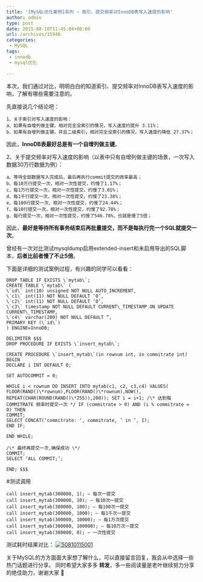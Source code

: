 ```yaml
---
title: '[MySQL优化案例]系列 — 索引、提交频率对InnoDB表写入速度的影响'
author: admin
type: post
date: 2015-08-10T11:45:04+00:00
url: /archives/15948
categories:
 - MySQL
tags:
 - innodb
 - mysql优化

---
```

本次，我们通过对比，明明白白的知道索引、提交频率对InnoDB表写入速度的影响，了解有哪些需要注意的。

先直接说几个结论吧：

```
1、关于索引对写入速度的影响：
a、如果有自增列做主键，相对完全没索引的情况，写入速度约提升 3.11%；
b、如果有自增列做主键，并且二级索引，相对完全没索引的情况，写入速度约降低 27.37%；
```

因此，**InnoDB表最好总是有一个自增列做主键**。

2、关于提交频率对写入速度的影响（以表中只有自增列做主键的场景，一次写入数据30万行数据为例）：

```
a、等待全部数据写入完成后，最后再执行commit提交的效率最高；
b、每10万行提交一次，相对一次性提交，约慢了1.17%；
c、每1万行提交一次，相对一次性提交，约慢了3.01%；
d、每1千行提交一次，相对一次性提交，约慢了23.38%；
e、每100行提交一次，相对一次性提交，约慢了24.44%；
f、每10行提交一次，相对一次性提交，约慢了92.78%；
g、每行提交一次，相对一次性提交，约慢了546.78%，也就是慢了5倍；
```

因此，**最好是等待所有事务结束后再批量提交，而不是每执行完一个SQL就提交一次**。


曾经有一次对比测试mysqldump启用extended-insert和未启用导出的SQL脚本，**后者比前者慢了不止5倍**。

下面是详细的测试案例过程，有兴趣的同学可以看看：

```
DROP TABLE IF EXISTS \`mytab\`;
CREATE TABLE \`mytab\` (
\`id\` int(10) unsigned NOT NULL AUTO_INCREMENT,
\`c1\` int(11) NOT NULL DEFAULT ‘0’,
\`c2\` int(11) NOT NULL DEFAULT ‘0’,
\`c3\` timestamp NOT NULL DEFAULT CURRENT\_TIMESTAMP ON UPDATE CURRENT\_TIMESTAMP,
\`c4\` varchar(200) NOT NULL DEFAULT ”,
PRIMARY KEY (\`id\`)
) ENGINE=InnoDB;

DELIMITER $$$
DROP PROCEDURE IF EXISTS \`insert_mytab\`;

CREATE PROCEDURE \`insert_mytab\`(in rownum int, in commitrate int)
BEGIN
DECLARE i INT DEFAULT 0;

SET AUTOCOMMIT = 0;

WHILE i < rownum DO INSERT INTO mytab(c1, c2, c3,c4) VALUES( FLOOR(RAND()\*rownum),FLOOR(RAND()\*rownum),NOW(), REPEAT(CHAR(ROUND(RAND()\*255)),200)); SET i = i+1; /\* 达到每 COMMITRATE 频率时提交一次 */ IF (commitrate > 0) AND (i % commitrate = 0) THEN
COMMIT;
SELECT CONCAT(‘commitrate: ‘, commitrate, ‘ in ‘, I);
END IF;

END WHILE;

/\* 最终再提交一次,确保成功 \*/
COMMIT;
SELECT ‘ALL COMMIT;’;

END; $$$
```



#测试调用

```
call insert_mytab(300000, 1); — 每次一提交
call insert_mytab(300000, 10); — 每10次一提交
call insert_mytab(300000, 100); — 每100次一提交
call insert_mytab(300000, 1000); — 每1千次一提交
call insert_mytab(300000, 10000); — 每1万次提交
call insert_mytab(300000, 100000); — 每10万次一提交
call insert_mytab(300000, 0); — 一次性提交
```



测试耗时结果对比：
[![50810115001](https://blogstatic.haohtml.com//uploads/2023/09/50810115001.png)][1]

关于MySQL的方方面面大家想了解什么，可以直接留言回复，我会从中选择一些热门话题进行分享。 同时希望大家多多 **转发**，多一些阅读量是老叶继续努力分享的绝佳助力，谢谢大家 🙂

[1]: http://blog.haohtml.com/wp-content/uploads/2015/08/50810115001.png